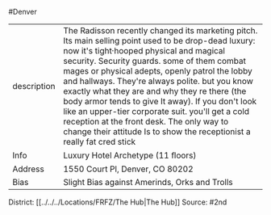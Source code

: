 #Denver 

|   |   |
|---|---|
|description|The Radisson recently changed its marketing pitch. Its main selling point used to be drop-dead luxury: now it's tight·hooped physical and magical security. Security guards. some of them combat mages or physical adepts, openly patrol the lobby and hallways. They're always polite. but you know exactly what they are and why they re there (the body armor tends to give It away). If you don't look like an upper-tier corporate suit. you'll get a cold reception at the front desk. The only way to change their attitude Is to show the receptionist a really fat cred stick|
|Info|Luxury Hotel Archetype (11 ﬂoors)|
|Address|1550 Court Pl, Denver, CO 80202|
|Bias|Slight Bias against Amerinds, Orks and Trolls|

District: [[../../../Locations/FRFZ/The Hub|The Hub]]
Source: #2nd 